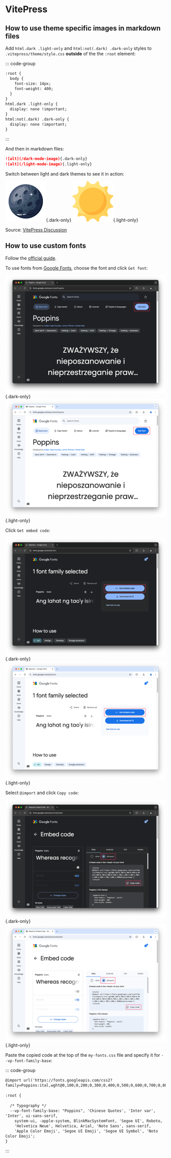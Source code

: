 # VitePress

## How to use theme specific images in markdown files

Add `html.dark .light-only` and `html:not(.dark) .dark-only` styles to `.vitepress/theme/style.css` **outside** of the the `:root` element:

::: code-group

```CSS{7-12} [.vitepress/theme/style.css]
:root {
  body {
    font-size: 14px;
    font-weight: 400;
  }
}
html.dark .light-only {
  display: none !important;
}
html:not(.dark) .dark-only {
  display: none !important;
}
```

:::

And then in markdown files:

```Markdown
![alt](/dark-mode-image){.dark-only}
![alt](/light-mode-image){.light-only}
```

Switch between light and dark themes to see it in action:

![Moon](/assets/images/full-moon.png){.dark-only}
![Sun](/assets/images/sun.png){.light-only}

Source: [VitePress Discussion](https://github.com/vuejs/vitepress/discussions/3560)

## How to use custom fonts

Follow the [official guide](https://vitepress.dev/guide/extending-default-theme#using-different-fonts).

To use fonts from [Google Fonts](https://fonts.google.com), choose the font and click `Get font`:

![Get font](/assets/images/google-fonts-get-font-dark.png){.dark-only}
![Get font](/assets/images/google-fonts-get-font-light.png){.light-only}

Click `Get embed code`:

![Get embed code](/assets/images/google-fonts-get-embed-code-dark.png){.dark-only}
![Get embed code](/assets/images/google-fonts-get-embed-code-light.png){.light-only}

Select `@import` and click `Copy code`:

![Copy code](/assets/images/google-fonts-copy-code-dark.png){.dark-only}
![Copy code](/assets/images/google-fonts-copy-code-light.png){.light-only}

Paste the copied code at the top of the `my-fonts.css` file and specify it for `--vp-font-family-base`:

::: code-group

```CSS{1,6} [my-fonts.css]
@import url('https://fonts.googleapis.com/css2?family=Poppins:ital,wght@0,100;0,200;0,300;0,400;0,500;0,600;0,700;0,800;0,900;1,100;1,200;1,300;1,400;1,500;1,600;1,700;1,800;1,900&display=swap');

:root {

  /* Typography */
  --vp-font-family-base: "Poppins", 'Chinese Quotes', 'Inter var', 'Inter', ui-sans-serif,
    system-ui, -apple-system, BlinkMacSystemFont, 'Segoe UI', Roboto,
    'Helvetica Neue', Helvetica, Arial, 'Noto Sans', sans-serif,
    'Apple Color Emoji', 'Segoe UI Emoji', 'Segoe UI Symbol', 'Noto Color Emoji';
}
```

:::
